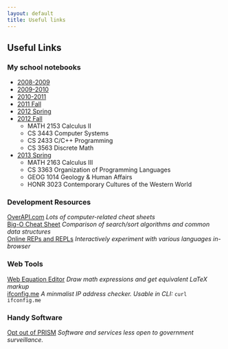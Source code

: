 ```yaml
---
layout: default
title: Useful links
---
```


## Useful Links ##

### My school notebooks ###
 * [2008-2009](http://www.evernote.com/pub/bas1/school_08-09)
 * [2009-2010](http://www.evernote.com/pub/bas1/School_2009-2010)
 * [2010-2011](http://www.evernote.com/pub/bas1/school10-11)
 * [2011 Fall](https://www.evernote.com/pub/bas1/2011fall) 
 * [2012 Spring](https://www.evernote.com/pub/bas1/2012spring)
 * [2012 Fall](https://www.evernote.com/pub/bas1/2012fall)
   * MATH 2153 Calculus II
   * CS 3443 Computer Systems
   * CS 2433 C/C++ Programming
   * CS 3563 Discrete Math
 * [2013 Spring](https://www.evernote.com/pub/bas1/2013spring)
   * MATH 2163 Calculus III
   * CS 3363 Organization of Programming Languages
   * GEOG 1014 Geology & Human Affairs
   * HONR 3023 Contemporary Cultures of the Western World

### Development Resources ###
[OverAPI.com](http://overapi.com/) *Lots of computer-related cheat sheets*  
[Big-O Cheat Sheet](http://bigocheatsheet.com/) *Comparison of search/sort algorithms and common data structures*  
[Online REPs and REPLs](http://joel.franusic.com/Online-REPs-and-REPLs/) *Interactively experiment with various languages in-browser*

### Web Tools ###
[Web Equation Editor](http://webdemo.visionobjects.com/equation.html?locale=default) *Draw math expressions and get equivalent LaTeX markup*  
[ifconfig.me](http://ifconfig.me/) *A minmalist IP address checker. Usable in CLI:* <code>curl ifconfig.me</code>  

### Handy Software ###
[Opt out of PRISM](https://prism-break.org/) *Software and services less open to government surveillance.*
